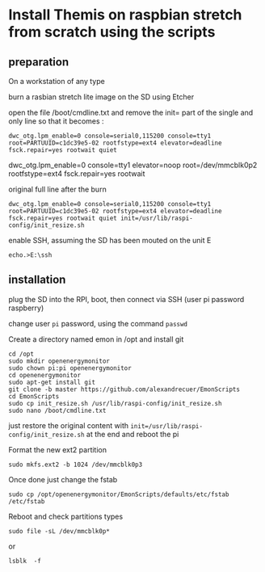 # Install Themis on raspbian stretch from scratch using the scripts	

## preparation

On a workstation of any type

burn a rasbian stretch lite image on the SD using Etcher

open the file /boot/cmdline.txt and remove the init= part of the single and only line so that it becomes :

`
dwc_otg.lpm_enable=0 console=serial0,115200 console=tty1 root=PARTUUID=c1dc39e5-02 rootfstype=ext4 elevator=deadline fsck.repair=yes rootwait quiet
`

dwc_otg.lpm_enable=0 console=tty1 elevator=noop root=/dev/mmcblk0p2 rootfstype=ext4 fsck.repair=yes rootwait


original full line after the burn

`
dwc_otg.lpm_enable=0 console=serial0,115200 console=tty1 root=PARTUUID=c1dc39e5-02 rootfstype=ext4 elevator=deadline fsck.repair=yes rootwait quiet init=/usr/lib/raspi-config/init_resize.sh
`

enable SSH, assuming the SD has been mouted on the unit E

`
echo.>E:\ssh
`

## installation

plug the SD into the RPI, boot, then connect via SSH (user pi password raspberry)

change user `pi` password, using the command `passwd`

Create a directory named emon in /opt and install git

```
cd /opt
sudo mkdir openenergymonitor
sudo chown pi:pi openenergymonitor
cd openenergymonitor
sudo apt-get install git 
git clone -b master https://github.com/alexandrecuer/EmonScripts
cd EmonScripts
sudo cp init_resize.sh /usr/lib/raspi-config/init_resize.sh
sudo nano /boot/cmdline.txt 
```
just restore the original content with `init=/usr/lib/raspi-config/init_resize.sh` at the end and reboot the pi

Format the new ext2 partition

`
sudo mkfs.ext2 -b 1024 /dev/mmcblk0p3
`

Once done just change the fstab

`
sudo cp /opt/openenergymonitor/EmonScripts/defaults/etc/fstab /etc/fstab
`

Reboot and check partitions types
 
`
sudo file -sL /dev/mmcblk0p*
`
 
or
 
`
lsblk  -f
`
